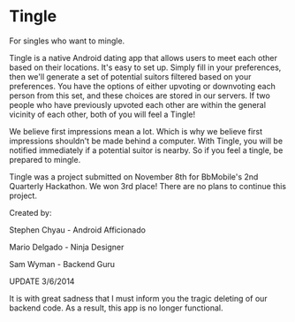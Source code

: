 Tingle
======
For singles who want to mingle.

Tingle is a native Android dating app that allows users to meet each other based on their locations.  It's easy to set up.  Simply fill in your preferences, then we'll generate a set of potential suitors filtered based on your preferences.  You have the options of either upvoting or downvoting each person from this set, and these choices are stored in our servers.  If two people who have previously upvoted each other are within the general vicinity of each other, both of you will feel a Tingle!  

We believe first impressions mean a lot.  Which is why we believe first impressions shouldn't be made behind a computer.  With Tingle, you will be notified immediately if a potential suitor is nearby.  So if you feel a tingle, be prepared to mingle.

Tingle was a project submitted on November 8th for BbMobile's 2nd Quarterly Hackathon.  We won 3rd place!  There are no plans to continue this project.


Created by:

Stephen Chyau - Android Afficionado

Mario Delgado - Ninja Designer

Sam Wyman - Backend Guru



UPDATE 3/6/2014

It is with great sadness that I must inform you the tragic deleting of our backend code.  As a result, this app is no longer functional.
